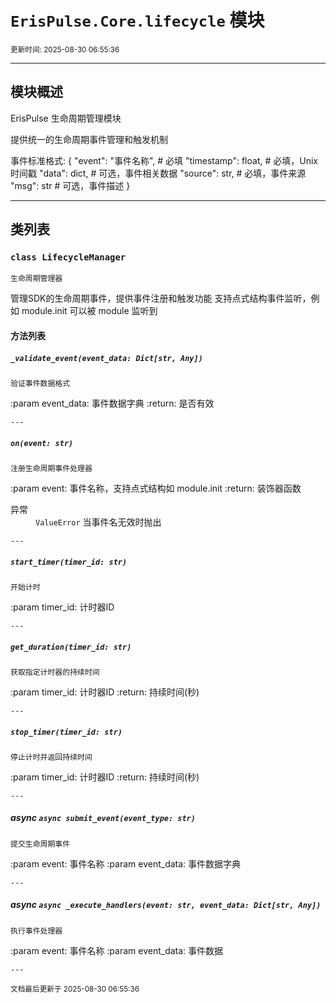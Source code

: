 # `ErisPulse.Core.lifecycle` 模块

<sup>更新时间: 2025-08-30 06:55:36</sup>

---

## 模块概述


ErisPulse 生命周期管理模块

提供统一的生命周期事件管理和触发机制

事件标准格式:
{
    "event": "事件名称",  # 必填
    "timestamp": float,  # 必填，Unix时间戳
    "data": dict,        # 可选，事件相关数据
    "source": str,       # 必填，事件来源
    "msg": str           # 可选，事件描述
}

---

## 类列表

### `class LifecycleManager`

    生命周期管理器

管理SDK的生命周期事件，提供事件注册和触发功能
支持点式结构事件监听，例如 module.init 可以被 module 监听到

    
#### 方法列表

##### `_validate_event(event_data: Dict[str, Any])`

    验证事件数据格式

:param event_data: 事件数据字典
:return: 是否有效

    ---
    
##### `on(event: str)`

    注册生命周期事件处理器

:param event: 事件名称，支持点式结构如 module.init
:return: 装饰器函数

<dt>异常</dt><dd><code>ValueError</code> 当事件名无效时抛出</dd>

    ---
    
##### `start_timer(timer_id: str)`

    开始计时

:param timer_id: 计时器ID

    ---
    
##### `get_duration(timer_id: str)`

    获取指定计时器的持续时间

:param timer_id: 计时器ID
:return: 持续时间(秒)

    ---
    
##### `stop_timer(timer_id: str)`

    停止计时并返回持续时间

:param timer_id: 计时器ID
:return: 持续时间(秒)

    ---
    
##### async `async submit_event(event_type: str)`

    提交生命周期事件

:param event: 事件名称
:param event_data: 事件数据字典

    ---
    
##### async `async _execute_handlers(event: str, event_data: Dict[str, Any])`

    执行事件处理器

:param event: 事件名称
:param event_data: 事件数据

    ---
    
<sub>文档最后更新于 2025-08-30 06:55:36</sub>